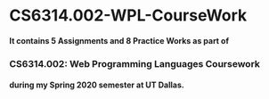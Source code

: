 # CS6314.002-WPL-CourseWork
#### It contains 5 Assignments and 8 Practice Works as part of 
### CS6314.002: Web Programming Languages Coursework 
#### during my Spring 2020 semester at UT Dallas.
